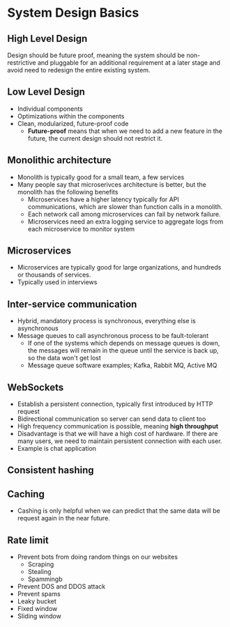 # System Design Basics

## High Level Design

Design should be future proof, meaning the system should be non-restrictive and pluggable for an additional requirement
at a later stage and avoid need to redesign the entire existing system.

## Low Level Design

- Individual components
- Optimizations within the components
- Clean, modularized, future-proof code
  - **Future-proof** means that when we need to add a new feature in the future, the current design should not restrict 
    it. 

## Monolithic architecture

- Monolith is typically good for a small team, a few services
- Many people say that microserivces architecture is better, but the monolith has the following benefits
  - Microservices have a higher latency typically for API communications, which are slower than function calls in a 
    monolith.
  - Each network call among microservices can fail by network failure.
  - Microservices need an extra logging service to aggregate logs from each microservice to monitor system

## Microservices

- Microservices are typically good for large organizations, and hundreds or thousands of services.
- Typically used in interviews

## Inter-service communication

- Hybrid, mandatory process is synchronous, everything else is asynchronous
- Message queues to call asynchronous process to be fault-tolerant
  - If one of the systems which depends on message queues is down, the messages will remain in the queue until the
    service is back up, so the data won't get lost
  - Message queue software examples; Kafka, Rabbit MQ, Active MQ

## WebSockets

- Establish a persistent connection, typically first introduced by HTTP request
- Bidirectional communication so server can send data to client too
- High frequency communication is possible, meaning **high throughput**
- Disadvantage is that we will have a high cost of hardware. If there are many users, we need to maintain persistent 
  connection with each user.
- Example is chat application

## Consistent hashing

## Caching

- Cashing is only helpful when we can predict that the same data will be request again in the near future.

## Rate limit

- Prevent bots from doing random things on our websites
  - Scraping
  - Stealing
  - Spammingb  
- Prevent DOS and DDOS attack
- Prevent spams
- Leaky bucket
- Fixed window
- Sliding window